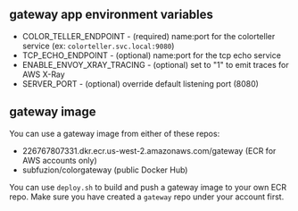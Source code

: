 ## gateway app environment variables

* COLOR_TELLER_ENDPOINT - (required) name:port for the colorteller service (ex: `colorteller.svc.local:9080`)
* TCP_ECHO_ENDPOINT - (optional) name:port for the tcp echo service
* ENABLE_ENVOY_XRAY_TRACING - (optional) set to "1" to emit traces for AWS X-Ray
* SERVER_PORT - (optional) override default listening port (8080)

## gateway image

You can use a gateway image from either of these repos:

* 226767807331.dkr.ecr.us-west-2.amazonaws.com/gateway (ECR for AWS accounts only)
* subfuzion/colorgateway (public Docker Hub)

You can use `deploy.sh` to build and push a gateway image to
your own ECR repo. Make sure you have created a `gateway` repo under your
account first.


